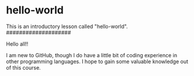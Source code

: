# hello-world
This is an introductory lesson called "hello-world".
####################

Hello all!!

I am new to GitHub, though I do have a little bit of coding experience in other programming languages.
I hope to gain some valuable knowledge out of this course.
